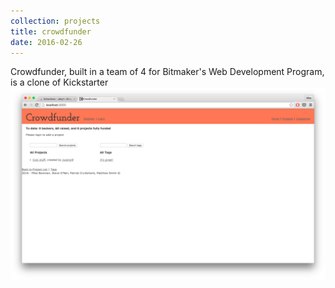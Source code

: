 ```yaml
---
collection: projects
title: crowdfunder
date: 2016-02-26
---
```


Crowdfunder, built in a team of 4 for Bitmaker's Web Development Program, is a clone of Kickstarter
![crowdfunder](/assets/crowdfunder-screenshot.png)
